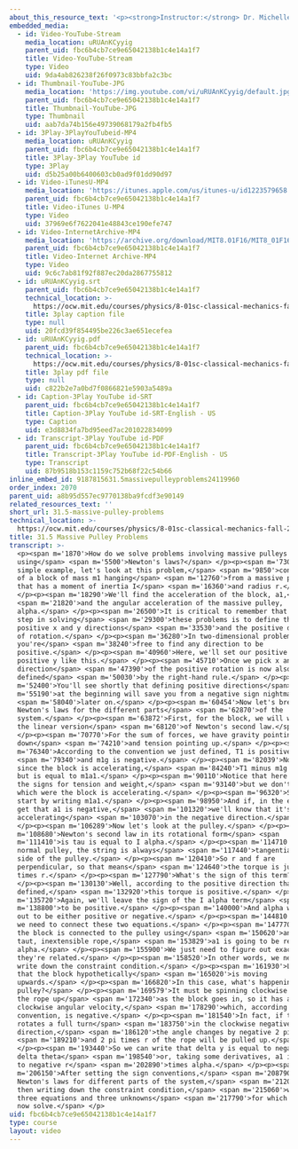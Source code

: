 ```yaml
---
about_this_resource_text: '<p><strong>Instructor:</strong> Dr. Michelle Tomasik</p>'
embedded_media:
  - id: Video-YouTube-Stream
    media_location: uRUAnKCyyig
    parent_uid: fbc6b4cb7ce9e65042138b1c4e14a1f7
    title: Video-YouTube-Stream
    type: Video
    uid: 9da4ab826238f26f0973c83bbfa2c3bc
  - id: Thumbnail-YouTube-JPG
    media_location: 'https://img.youtube.com/vi/uRUAnKCyyig/default.jpg'
    parent_uid: fbc6b4cb7ce9e65042138b1c4e14a1f7
    title: Thumbnail-YouTube-JPG
    type: Thumbnail
    uid: aab7da74b156e49739068179a2fb4fb5
  - id: 3Play-3PlayYouTubeid-MP4
    media_location: uRUAnKCyyig
    parent_uid: fbc6b4cb7ce9e65042138b1c4e14a1f7
    title: 3Play-3Play YouTube id
    type: 3Play
    uid: d5b25a00b6400603cb0ad9f01dd90d97
  - id: Video-iTunesU-MP4
    media_location: 'https://itunes.apple.com/us/itunes-u/id1223579658'
    parent_uid: fbc6b4cb7ce9e65042138b1c4e14a1f7
    title: Video-iTunes U-MP4
    type: Video
    uid: 37969e6f7622041e48843ce190efe747
  - id: Video-InternetArchive-MP4
    media_location: 'https://archive.org/download/MIT8.01F16/MIT8_01F16_L31v05_360p.mp4'
    parent_uid: fbc6b4cb7ce9e65042138b1c4e14a1f7
    title: Video-Internet Archive-MP4
    type: Video
    uid: 9c6c7ab81f92f887ec20da2867755812
  - id: uRUAnKCyyig.srt
    parent_uid: fbc6b4cb7ce9e65042138b1c4e14a1f7
    technical_location: >-
      https://ocw.mit.edu/courses/physics/8-01sc-classical-mechanics-fall-2016/week-10-rotational-motion/31.5-massive-pulley-problems/31.5-massive-pulley-problems/uRUAnKCyyig.srt
    title: 3play caption file
    type: null
    uid: 20fcd39f854495be226c3ae651ecefea
  - id: uRUAnKCyyig.pdf
    parent_uid: fbc6b4cb7ce9e65042138b1c4e14a1f7
    technical_location: >-
      https://ocw.mit.edu/courses/physics/8-01sc-classical-mechanics-fall-2016/week-10-rotational-motion/31.5-massive-pulley-problems/31.5-massive-pulley-problems/uRUAnKCyyig.pdf
    title: 3play pdf file
    type: null
    uid: c822b2e7a0bd7f0866821e5903a5489a
  - id: Caption-3Play YouTube id-SRT
    parent_uid: fbc6b4cb7ce9e65042138b1c4e14a1f7
    title: Caption-3Play YouTube id-SRT-English - US
    type: Caption
    uid: e3d8834fa7bd95eed7ac201022834099
  - id: Transcript-3Play YouTube id-PDF
    parent_uid: fbc6b4cb7ce9e65042138b1c4e14a1f7
    title: Transcript-3Play YouTube id-PDF-English - US
    type: Transcript
    uid: 87b9518b153c1159c752b68f22c54b66
inline_embed_id: 9187815631.5massivepulleyproblems24119960
order_index: 2070
parent_uid: a8b95d557ec9770138ba9fcdf3e90149
related_resources_text: ''
short_url: 31.5-massive-pulley-problems
technical_location: >-
  https://ocw.mit.edu/courses/physics/8-01sc-classical-mechanics-fall-2016/week-10-rotational-motion/31.5-massive-pulley-problems/31.5-massive-pulley-problems
title: 31.5 Massive Pulley Problems
transcript: >-
  <p><span m='1870'>How do we solve problems involving massive pulleys
  using</span> <span m='5500'>Newton's laws?</span> </p><p><span m='7300'>As a
  simple example, let's look at this problem,</span> <span m='9850'>consisting
  of a block of mass m1 hanging</span> <span m='12760'>from a massive pulley
  that has a moment of inertia I</span> <span m='16360'>and radius r.</span>
  </p><p><span m='18290'>We'll find the acceleration of the block, a1,</span>
  <span m='21820'>and the angular acceleration of the massive pulley,
  alpha.</span> </p><p><span m='26500'>It is critical to remember that the first
  step in solving</span> <span m='29300'>these problems is to define the
  positive x and y directions</span> <span m='33530'>and the positive direction
  of rotation.</span> </p><p><span m='36280'>In two-dimensional problems,
  you're</span> <span m='38240'>free to find any direction to be
  positive.</span> </p><p><span m='40960'>Here, we'll set our positive x and
  positive y like this.</span> </p><p><span m='45710'>Once we pick x and y, the
  direction</span> <span m='47390'>of the positive rotation is now also
  defined</span> <span m='50030'>by the right-hand rule.</span> </p><p><span
  m='52400'>You'll see shortly that defining positive directions</span> <span
  m='55190'>at the beginning will save you from a negative sign nightmare</span>
  <span m='58040'>later on.</span> </p><p><span m='60454'>Now let's break down
  Newton's laws for the different parts</span> <span m='62870'>of the
  system.</span> </p><p><span m='63872'>First, for the block, we will write down
  the linear version</span> <span m='68120'>of Newton's second law.</span>
  </p><p><span m='70770'>For the sum of forces, we have gravity pointing
  down</span> <span m='74210'>and tension pointing up.</span> </p><p><span
  m='76340'>According to the convention we just defined, T1 is positive</span>
  <span m='79340'>and m1g is negative.</span> </p><p><span m='82039'>Notice that
  since the block is accelerating,</span> <span m='84240'>T1 minus m1g is not 0
  but is equal to m1a1.</span> </p><p><span m='90110'>Notice that here we've set
  the signs for tension and weight,</span> <span m='93140'>but we don't yet know
  which were the block is accelerating.</span> </p><p><span m='96320'>So we just
  start by writing m1a1.</span> </p><p><span m='98950'>And if, in the end, we
  get that a1 is negative,</span> <span m='101320'>we'll know that it's actually
  accelerating</span> <span m='103070'>in the negative direction.</span>
  </p><p><span m='106289'>Now let's look at the pulley.</span> </p><p><span
  m='108680'>Newton's second law in its rotational form</span> <span
  m='111410'>is tau is equal to I alpha.</span> </p><p><span m='114710'>For a
  normal pulley, the string is always</span> <span m='117440'>tangential to the
  side of the pulley.</span> </p><p><span m='120410'>So r and f are
  perpendicular, so that means</span> <span m='124640'>the torque is just T1
  times r.</span> </p><p><span m='127790'>What's the sign of this term?</span>
  </p><p><span m='130130'>Well, according to the positive direction that we
  defined,</span> <span m='132920'>this torque is positive.</span> </p><p><span
  m='135720'>Again, we'll leave the sign of the I alpha term</span> <span
  m='138800'>to be positive.</span> </p><p><span m='140000'>And alpha will turn
  out to be either positive or negative.</span> </p><p><span m='144810'>Finally,
  we need to connect these two equations.</span> </p><p><span m='147770'>Because
  the block is connected to the pulley using</span> <span m='150620'>an ideal,
  taut, inextensible rope,</span> <span m='153829'>a1 is going to be related to
  alpha.</span> </p><p><span m='155900'>We just need to figure out exactly how
  they're related.</span> </p><p><span m='158520'>In other words, we need to
  write down the constraint condition.</span> </p><p><span m='161930'>Let's say
  that the block hypothetically</span> <span m='165020'>is moving
  upwards.</span> </p><p><span m='166820'>In this case, what's happening to the
  pulley?</span> </p><p><span m='169579'>It must be spinning clockwise to pull
  the rope up</span> <span m='172340'>as the block goes in, so it has a
  clockwise angular velocity,</span> <span m='178290'>which, according to our
  convention, is negative.</span> </p><p><span m='181540'>In fact, if the pulley
  rotates a full turn</span> <span m='183750'>in the clockwise negative
  direction,</span> <span m='186120'>the angle changes by negative 2 pi,</span>
  <span m='189210'>and 2 pi times r of the rope will be pulled up.</span>
  </p><p><span m='193440'>So we can write that delta y is equal to negative r
  delta theta</span> <span m='198540'>or, taking some derivatives, a1 is equal
  to negative r</span> <span m='202890'>times alpha.</span> </p><p><span
  m='206150'>After setting the sign conventions,</span> <span m='208790'>writing
  Newton's laws for different parts of the system,</span> <span m='212000'>and
  then writing down the constraint condition,</span> <span m='215060'>we have
  three equations and three unknowns</span> <span m='217790'>for which we can
  now solve.</span> </p>
uid: fbc6b4cb7ce9e65042138b1c4e14a1f7
type: course
layout: video
---
```

